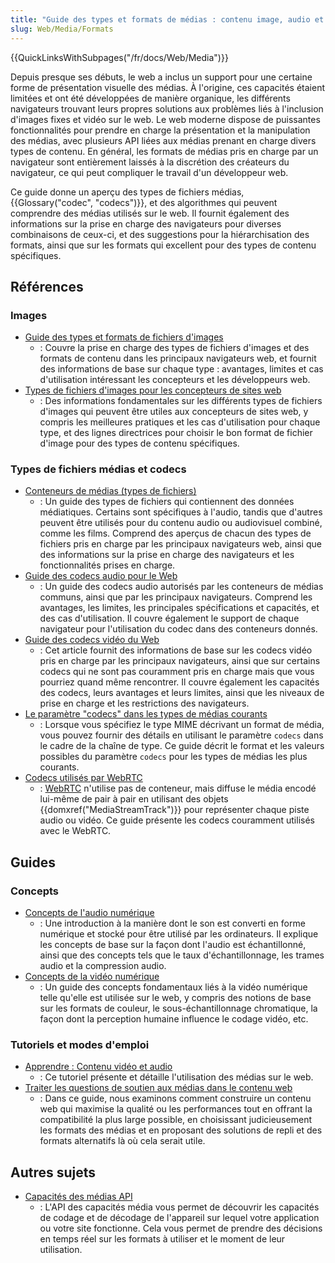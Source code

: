 ```yaml
---
title: "Guide des types et formats de médias : contenu image, audio et vidéo"
slug: Web/Media/Formats
---
```


{{QuickLinksWithSubpages("/fr/docs/Web/Media")}}

Depuis presque ses débuts, le web a inclus un support pour une certaine forme de présentation visuelle des médias. À l'origine, ces capacités étaient limitées et ont été développées de manière organique, les différents navigateurs trouvant leurs propres solutions aux problèmes liés à l'inclusion d'images fixes et vidéo sur le web. Le web moderne dispose de puissantes fonctionnalités pour prendre en charge la présentation et la manipulation des médias, avec plusieurs API liées aux médias prenant en charge divers types de contenu. En général, les formats de médias pris en charge par un navigateur sont entièrement laissés à la discrétion des créateurs du navigateur, ce qui peut compliquer le travail d'un développeur web.

Ce guide donne un aperçu des types de fichiers médias, {{Glossary("codec", "codecs")}}, et des algorithmes qui peuvent comprendre des médias utilisés sur le web. Il fournit également des informations sur la prise en charge des navigateurs pour diverses combinaisons de ceux-ci, et des suggestions pour la hiérarchisation des formats, ainsi que sur les formats qui excellent pour des types de contenu spécifiques.

## Références

### Images

- [Guide des types et formats de fichiers d'images](/fr/docs/Web/Media/Formats/Image_types)
  - : Couvre la prise en charge des types de fichiers d'images et des formats de contenu dans les principaux navigateurs web, et fournit des informations de base sur chaque type : avantages, limites et cas d'utilisation intéressant les concepteurs et les développeurs web.
- [Types de fichiers d'images pour les concepteurs de sites web](/fr/docs/Web/Media/Formats/Images_for_web_designers)
  - : Des informations fondamentales sur les différents types de fichiers d'images qui peuvent être utiles aux concepteurs de sites web, y compris les meilleures pratiques et les cas d'utilisation pour chaque type, et des lignes directrices pour choisir le bon format de fichier d'image pour des types de contenu spécifiques.

### Types de fichiers médias et codecs

- [Conteneurs de médias (types de fichiers)](/fr/docs/Web/Media/Formats/Containers)
  - : Un guide des types de fichiers qui contiennent des données médiatiques. Certains sont spécifiques à l'audio, tandis que d'autres peuvent être utilisés pour du contenu audio ou audiovisuel combiné, comme les films. Comprend des aperçus de chacun des types de fichiers pris en charge par les principaux navigateurs web, ainsi que des informations sur la prise en charge des navigateurs et les fonctionnalités prises en charge.
- [Guide des codecs audio pour le Web](/fr/docs/Web/Media/Formats/Audio_codecs)
  - : Un guide des codecs audio autorisés par les conteneurs de médias communs, ainsi que par les principaux navigateurs. Comprend les avantages, les limites, les principales spécifications et capacités, et des cas d'utilisation. Il couvre également le support de chaque navigateur pour l'utilisation du codec dans des conteneurs donnés.
- [Guide des codecs vidéo du Web](/fr/docs/Web/Media/Formats/Video_codecs)
  - : Cet article fournit des informations de base sur les codecs vidéo pris en charge par les principaux navigateurs, ainsi que sur certains codecs qui ne sont pas couramment pris en charge mais que vous pourriez quand même rencontrer. Il couvre également les capacités des codecs, leurs avantages et leurs limites, ainsi que les niveaux de prise en charge et les restrictions des navigateurs.
- [Le paramètre "codecs" dans les types de médias courants](/fr/docs/Web/Media/Formats/codecs_parameter)
  - : Lorsque vous spécifiez le type MIME décrivant un format de média, vous pouvez fournir des détails en utilisant le paramètre `codecs` dans le cadre de la chaîne de type. Ce guide décrit le format et les valeurs possibles du paramètre `codecs` pour les types de médias les plus courants.
- [Codecs utilisés par WebRTC](/fr/docs/Web/Media/Formats/WebRTC_codecs)
  - : [WebRTC](/fr/docs/Web/API/WebRTC_API) n'utilise pas de conteneur, mais diffuse le média encodé lui-même de pair à pair en utilisant des objets {{domxref("MediaStreamTrack")}} pour représenter chaque piste audio ou vidéo. Ce guide présente les codecs couramment utilisés avec le WebRTC.

## Guides

### Concepts

- [Concepts de l'audio numérique](/fr/docs/Web/Media/Formats/Audio_concepts)
  - : Une introduction à la manière dont le son est converti en forme numérique et stocké pour être utilisé par les ordinateurs. Il explique les concepts de base sur la façon dont l'audio est échantillonné, ainsi que des concepts tels que le taux d'échantillonnage, les trames audio et la compression audio.
- [Concepts de la vidéo numérique](/fr/docs/Web/Media/Formats/Video_concepts)
  - : Un guide des concepts fondamentaux liés à la vidéo numérique telle qu'elle est utilisée sur le web, y compris des notions de base sur les formats de couleur, le sous-échantillonnage chromatique, la façon dont la perception humaine influence le codage vidéo, etc.

### Tutoriels et modes d'emploi

- [Apprendre : Contenu vidéo et audio](/fr/docs/Learn/HTML/Multimedia_and_embedding/Video_and_audio_content)
  - : Ce tutoriel présente et détaille l'utilisation des médias sur le web.
- [Traiter les questions de soutien aux médias dans le contenu web](/fr/docs/Web/Media/Formats/Support_issues)
  - : Dans ce guide, nous examinons comment construire un contenu web qui maximise la qualité ou les performances tout en offrant la compatibilité la plus large possible, en choisissant judicieusement les formats des médias et en proposant des solutions de repli et des formats alternatifs là où cela serait utile.

## Autres sujets

- [Capacités des médias API](/fr/docs/Web/API/Media_Capabilities_API)
  - : L'API des capacités média vous permet de découvrir les capacités de codage et de décodage de l'appareil sur lequel votre application ou votre site fonctionne. Cela vous permet de prendre des décisions en temps réel sur les formats à utiliser et le moment de leur utilisation.
